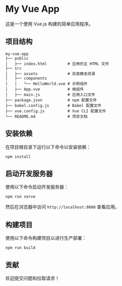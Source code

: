 # My Vue App

这是一个使用 Vue.js 构建的简单应用程序。

## 项目结构

```
my-vue-app
├── public
│   ├── index.html         # 应用的主 HTML 文件
├── src
│   ├── assets             # 存放静态资源
│   ├── components
│   │   └── HelloWorld.vue # 示例组件
│   ├── App.vue            # 根组件
│   ├── main.js            # 应用入口文件
├── package.json           # npm 配置文件
├── babel.config.js        # Babel 配置文件
├── vue.config.js          # Vue CLI 配置文件
└── README.md              # 项目文档
```

## 安装依赖

在项目根目录下运行以下命令以安装依赖：

```
npm install
```

## 启动开发服务器

使用以下命令启动开发服务器：

```
npm run serve
```

然后在浏览器中访问 `http://localhost:8080` 查看应用。

## 构建项目

使用以下命令构建项目以进行生产部署：

```
npm run build
```

## 贡献

欢迎提交问题和拉取请求！